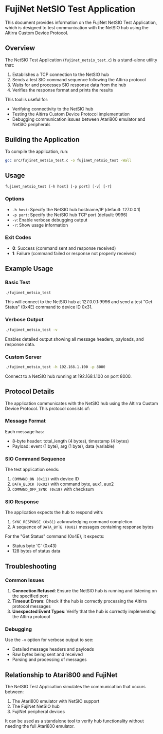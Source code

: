 # FujiNet NetSIO Test Application

This document provides information on the FujiNet NetSIO Test Application, which is designed to test communication with the NetSIO hub using the Altirra Custom Device Protocol.

## Overview

The NetSIO Test Application (`fujinet_netsio_test.c`) is a stand-alone utility that:

1. Establishes a TCP connection to the NetSIO hub
2. Sends a test SIO command sequence following the Altirra protocol
3. Waits for and processes SIO response data from the hub
4. Verifies the response format and prints the results

This tool is useful for:
- Verifying connectivity to the NetSIO hub
- Testing the Altirra Custom Device Protocol implementation
- Debugging communication issues between Atari800 emulator and NetSIO peripherals

## Building the Application

To compile the application, run:

```bash
gcc src/fujinet_netsio_test.c -o fujinet_netsio_test -Wall
```

## Usage

```
fujinet_netsio_test [-h host] [-p port] [-v] [-?]
```

### Options

- `-h host`: Specify the NetSIO hub hostname/IP (default: 127.0.0.1)
- `-p port`: Specify the NetSIO hub TCP port (default: 9996)
- `-v`: Enable verbose debugging output
- `-?`: Show usage information

### Exit Codes

- **0**: Success (command sent and response received)
- **1**: Failure (command failed or response not properly received)

## Example Usage

### Basic Test

```bash
./fujinet_netsio_test
```

This will connect to the NetSIO hub at 127.0.0.1:9996 and send a test "Get Status" (0x4E) command to device ID 0x31.

### Verbose Output

```bash
./fujinet_netsio_test -v
```

Enables detailed output showing all message headers, payloads, and response data.

### Custom Server

```bash
./fujinet_netsio_test -h 192.168.1.100 -p 8000
```

Connect to a NetSIO hub running at 192.168.1.100 on port 8000.

## Protocol Details

The application communicates with the NetSIO hub using the Altirra Custom Device Protocol. This protocol consists of:

### Message Format

Each message has:
- 8-byte header: total_length (4 bytes), timestamp (4 bytes)
- Payload: event (1 byte), arg (1 byte), data (variable)

### SIO Command Sequence

The test application sends:

1. `COMMAND_ON (0x11)` with device ID
2. `DATA_BLOCK (0x02)` with command byte, aux1, aux2
3. `COMMAND_OFF_SYNC (0x18)` with checksum

### SIO Response

The application expects the hub to respond with:

1. `SYNC_RESPONSE (0x81)` acknowledging command completion
2. A sequence of `DATA_BYTE (0x01)` messages containing response bytes

For the "Get Status" command (0x4E), it expects:
- Status byte 'C' (0x43)
- 128 bytes of status data

## Troubleshooting

### Common Issues

1. **Connection Refused**: Ensure the NetSIO hub is running and listening on the specified port
2. **Timeout Errors**: Check if the hub is correctly processing the Altirra protocol messages
3. **Unexpected Event Types**: Verify that the hub is correctly implementing the Altirra protocol

### Debugging

Use the `-v` option for verbose output to see:
- Detailed message headers and payloads
- Raw bytes being sent and received
- Parsing and processing of messages

## Relationship to Atari800 and FujiNet

The NetSIO Test Application simulates the communication that occurs between:
1. The Atari800 emulator with NetSIO support
2. The FujiNet NetSIO hub
3. FujiNet peripheral devices

It can be used as a standalone tool to verify hub functionality without needing the full Atari800 emulator.
